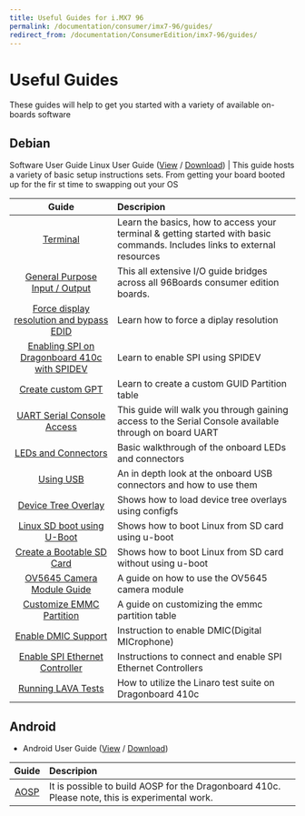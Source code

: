 ```yaml
---
title: Useful Guides for i.MX7 96
permalink: /documentation/consumer/imx7-96/guides/
redirect_from: /documentation/ConsumerEdition/imx7-96/guides/
---
```


# Useful Guides

These guides will help to get you started with a variety of available on-boards software

## Debian

Software User Guide 
Linux User Guide ([View](https://github.com/96boards/documentation/blob/master/consumer/dragonboard410c/guides/LinuxUserGuide_DragonBoard.pdf) / [Download](https://github.com/96boards/documentation/raw/master/consumer/dragonboard410c/guides/LinuxUserGuide_DragonBoard.pdf)) | This guide hosts a variety of basic setup instructions sets. From getting your board booted up for the fir
st time to swapping out your OS

| Guide                                                               | Descripion                                                                                                                 |
|:-------------------------------------------------------------------:|:---------------------------------------------------------------------------------------------------------------------------|
| [Terminal](terminal.md)                                             | Learn the  basics, how to access your terminal & getting started with basic commands. Includes links to external resources |
| [General Purpose Input / Output](../../guides/gpio.md)              | This all extensive I/O guide bridges across all 96Boards consumer edition boards.                                          |
| [Force display resolution and bypass EDID](force-display-res.md)    | Learn how to force a diplay resolution                                                                                     |
| [Enabling SPI on Dragonboard 410c with SPIDEV](enable-spi.md)       | Learn to enable SPI using SPIDEV                                                                                           |
| [Create custom GPT](gpt.md)                                         | Learn to create a custom GUID Partition table                                                                              |
| [UART Serial Console Access](uart-serial-console.md)                | This guide will walk you through gaining access to the Serial Console available through on board UART                      |
| [LEDs and Connectors](led-connectors.md)                            | Basic walkthrough of the onboard LEDs and connectors                                                                       |
| [Using USB](using-usb.md)                                           | An in depth look at the onboard USB connectors and how to use them                                                         |
| [Device Tree Overlay](dt-overlays.md)                               | Shows how to load device tree overlays using configfs                                                                      |
| [Linux SD boot using U-Boot](uboot-linux-sd.md)                     | Shows how to boot Linux from SD card using u-boot                                                                          |
| [Create a Bootable SD Card](bootable-sd-card.md)                    | Shows how to boot Linux from SD card without using u-boot                                                                  |
| [OV5645 Camera Module Guide](camera-module.md)                      | A guide on how to use the OV5645 camera module                                                                             |
| [Customize EMMC Partition](customize-emmc-partition.md)             | A guide on customizing the emmc partition table                                                                            |
| [Enable DMIC Support](enable-dmic.md)                               | Instruction to enable DMIC(Digital MICrophone)                                                                             |
| [Enable SPI Ethernet Controller](enable-spi-ethernet-controller.md) | Instructions to connect and enable SPI Ethernet Controllers                                                                |
| [Running LAVA Tests](testing.md)                                    | How to utilize the Linaro test suite on Dragonboard 410c                                                                   |

## Android

- Android User Guide ([View](https://github.com/96boards/documentation/blob/master/consumer/dragonboard410c/guides/AndroidUserGuide_DragonBoard.pdf) / [Download](https://github.com/96boards/documentation/raw/master/consumer/dragonboard410c/guides/AndroidUserGuide_DragonBoard.pdf))

| Guide                                                          | Descripion                                                                                                                 |
|:--------------------------------------------------------------:|:---------------------------------------------------------------------------------------------------------------------------|
|[AOSP](aosp.md)                                                 |  It is possible to build AOSP for the Dragonboard 410c. Please note, this is experimental work.                            |
